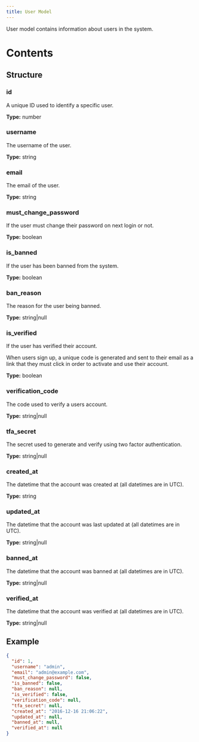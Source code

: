 ```yaml
---
title: User Model
---
```


User model contains information about users in the system.

# Contents

<!-- toc -->

## Structure

### id

A unique ID used to identify a specific user.

**Type:** number

### username

The username of the user.

**Type:** string

### email

The email of the user.

**Type:** string

### must_change_password

If the user must change their password on next login or not.

**Type:** boolean

### is_banned

If the user has been banned from the system.

**Type:** boolean

### ban_reason

The reason for the user being banned.

**Type:** string|null

### is_verified

If the user has verified their account.

When users sign up, a unique code is generated and sent to their email as a link that they must click in order to
activate and use their account.

**Type:** boolean

### verification_code

The code used to verify a users account.

**Type:** string|null

### tfa_secret

The secret used to generate and verify using two factor authentication.

**Type:** string|null

### created_at

The datetime that the account was created at (all datetimes are in UTC).

**Type:** string

### updated_at

The datetime that the account was last updated at (all datetimes are in UTC).

**Type:** string|null

### banned_at

The datetime that the account was banned at (all datetimes are in UTC).

**Type:** string|null

### verified_at

The datetime that the account was verified at (all datetimes are in UTC).

**Type:** string|null

## Example

```json
{
  "id": 1,
  "username": "admin",
  "email": "admin@example.com",
  "must_change_password": false,
  "is_banned": false,
  "ban_reason": null,
  "is_verified": false,
  "verification_code": null,
  "tfa_secret": null,
  "created_at": "2016-12-16 21:06:22",
  "updated_at": null,
  "banned_at": null,
  "verified_at": null
}
```
